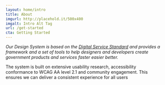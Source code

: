 ```yaml
---
layout: home/intro
title: About
imgurl: http://placehold.it/500x400
imgalt: Intro Alt Tag
url: /get-started
cta: Getting Started
---
```


*Our Design System is based on the [Digital Service Standard](#) and provides a framework and a set of tools to help designers and developers create government products and services faster easier better.*

The system is built on extensive usability research, accessibility conformance to WCAG AA level 2.1 and community engagement. This ensures we can deliver a consistent experience for all users
